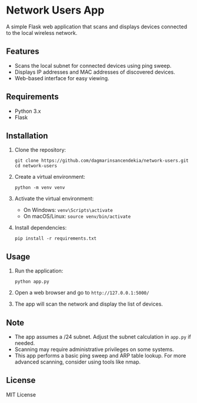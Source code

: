 # Network Users App

A simple Flask web application that scans and displays devices connected to the local wireless network.

## Features
- Scans the local subnet for connected devices using ping sweep.
- Displays IP addresses and MAC addresses of discovered devices.
- Web-based interface for easy viewing.

## Requirements
- Python 3.x
- Flask

## Installation
1. Clone the repository:
   ```
   git clone https://github.com/dagmarinsancendekia/network-users.git
   cd network-users
   ```

2. Create a virtual environment:
   ```
   python -m venv venv
   ```

3. Activate the virtual environment:
   - On Windows: `venv\Scripts\activate`
   - On macOS/Linux: `source venv/bin/activate`

4. Install dependencies:
   ```
   pip install -r requirements.txt
   ```

## Usage
1. Run the application:
   ```
   python app.py
   ```

2. Open a web browser and go to `http://127.0.0.1:5000/`

3. The app will scan the network and display the list of devices.

## Note
- The app assumes a /24 subnet. Adjust the subnet calculation in `app.py` if needed.
- Scanning may require administrative privileges on some systems.
- This app performs a basic ping sweep and ARP table lookup. For more advanced scanning, consider using tools like nmap.

## License
MIT License
